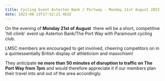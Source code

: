 ```yaml
---
title: Cycling Event Asterton Bank / Portway - Monday 21st August 2023
date: 2023-08-13T17:52:21.463Z
---
```

On the evening of **Monday 21st of August**  there will be a short, competitive 'hill climb' event up Asterton Bank/The Port Way with Paramount cycling club. 

LMSC members  are encouraged to get involved, cheering competitors on in a quintessentially British display of athleticism and masochism! 

They anticipate **no more than 50 minutes of disruption to traffic on The Port Way from 7pm** and would therefore appreciate it if our members plan their travel into and out of the area accordingly.